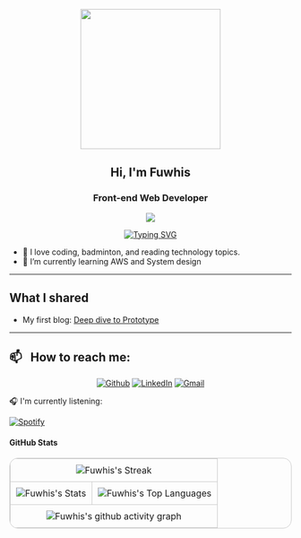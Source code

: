 <!-- <h1 align="center">Hi <img src="https://media.giphy.com/media/hvRJCLFzcasrR4ia7z/giphy.gif" width="28">, I’m Fuwhis</h1> -->
<p align="center">
  <img src="https://media.giphy.com/media/v1.Y2lkPTc5MGI3NjExejEyMTZ1eHIyMnFja3NhMnFtaWgwc2N3aHJ2ZGR1dGU0ZmJmcDNyNyZlcD12MV9pbnRlcm5hbF9naWZfYnlfaWQmY3Q9cw/OOkuWV0M23iS2C8DwZ/giphy.webp" width="250">
</p>

<h2 align="center">Hi, I'm Fuwhis</h2>
<h3 align="center">Front-end Web Developer</h3>
<p align="center">
  <img src="https://komarev.com/ghpvc/?username=fuwhis&color=yellow&style=flat">
  <!-- <a href="https://wakatime.com/@018e0517-06b9-4346-93cb-b91a2f4a9d12"><img src="https://wakatime.com/badge/user/018e0517-06b9-4346-93cb-b91a2f4a9d12.svg" alt="Total time coded since Nov 28 2024" /></a> -->
</p>

<p align="center">
  <a href="https://git.io/typing-svg"><img src="https://readme-typing-svg.demolab.com?font=Fira+Code&weight=500&pause=2000&color=28A745&center=true&vCenter=true&random=true&width=435&lines=Code+Today%2C+Shape+Tomorrow+%F0%9F%8C%9F" alt="Typing SVG" /></a>
</p>

- 🥰 I love coding, badminton, and reading technology topics.
- 🌱 I’m currently learning AWS and System design

---

## What I shared

- My first blog: [Deep dive to Prototype](https://substack.com/home/post/p-149901267) <br/>

---

## 📫 &nbsp; How to reach me:

<p align="center">
  <a href="https://github.com/fuwhis" target="_blank"><img alt="Github" src="https://img.shields.io/badge/GitHub-%2312100E.svg?&style=for-the-badge&logo=Github&logoColor=white" /></a>
  <a href="https://www.linkedin.com/in/quynp01/" target="_blank"><img alt="LinkedIn" src="https://img.shields.io/badge/linkedin-%230077B5.svg?&style=for-the-badge&logo=linkedin&logoColor=white" /></a>
  <!-- <a href="https://twitter.com/quynp1" target="_blank"><img alt="LinkedIn" src="https://img.shields.io/badge/twitter-%230077B5.svg?&style=for-the-badge&logo=twitter&logoColor=white" /></a> -->
  <a href="mailto:quynguyen.itengineer@gmail.com" target="_blank"><img alt="Gmail" src="https://img.shields.io/badge/-quynguyen.itengineer@gmail.com-c14438?style=flat-square&logo=Gmail&logoColor=white&link=mailto:quynguyen.itengineer@gmail.com"/></a> 
</p>

<!-- 📃 CV: [https://fuwhis.github.io](https://fuwhis.github.io) </br> -->
<!-- 📃 CV (pdf): [https://www.overleaf.com/read/vmsnqmnmbhsy#1b4635](https://www.overleaf.com/read/vmsnqmnmbhsy#1b4635) </br> -->

<!-- ☕️ [Buy me a coffee](https://buymeacoffee.com/fuwhis) </br> -->

🎧 I'm currently listening:

[![Spotify](https://ldhnam.vercel.app/api/spotify)](https://open.spotify.com/user/wjkxsp0ez5kscr3ou1or3cgor)

#### GitHub Stats

<table align="center" style="border: 1px solid #ccc; border-radius: 15px; border-collapse: collapse;">
  <tr>
    <td colspan="2" align="center" style="border: 1px solid #ccc; padding: 10px;">
      <img src="https://github-readme-streak-stats.herokuapp.com/?user=fuwhis&theme=vue-dark&hide_border=false" alt="Fuwhis's Streak" />
    </td>
  </tr>
  <tr>
    <td align="center" style="border: 1px solid #ccc; padding: 10px;">
      <img src="https://github-readme-stats.vercel.app/api?username=fuwhis&theme=vue-dark&show_icons=true&hide_border=false&count_private=true" alt="Fuwhis's Stats" />
    </td>
    <td align="center" style="border: 1px solid #ccc; padding: 10px;">
      <img src="https://github-readme-stats.vercel.app/api/top-langs/?username=fuwhis&theme=vue-dark&show_icons=true&hide_border=false&layout=compact" alt="Fuwhis's Top Languages" />
    </td>
  </tr>
  <tr>
    <td colspan="2" align="center" style="border: 1px solid #ccc; padding: 10px;">
      <img src="https://github-readme-activity-graph.vercel.app/graph?username=fuwhis&theme=vue" alt="Fuwhis's github activity graph" />
    </td>
  </tr>
</table>

<!-- ![Fuwhis's Stats](https://github-readme-stats.vercel.app/api?username=fuwhis&theme=vue-dark&show_icons=true&hide_border=false&count_private=true)

![Fuwhis's Streak](https://github-readme-streak-stats.herokuapp.com/?user=fuwhis&theme=vue-dark&hide_border=false)

![Fuwhis's Top Languages](https://github-readme-stats.vercel.app/api/top-langs/?username=fuwhis&theme=vue-dark&show_icons=true&hide_border=false&layout=compact) -->

<!-- [![Fuwhis's github activity graph](https://github-readme-activity-graph.vercel.app/graph?username=fuwhis&theme=vue)](https://github.com/fuwhis/github-readme-activity-graph) -->

<!-- [![Readme Card](https://github-readme-stats.vercel.app/api/pin/?username=fuwhis&repo=FunWithJS)](https://github.com/fuwhis/FunWithJS) -->

<!-- Some badges are from https://github.com/Ileriayo/markdown-badges -->

